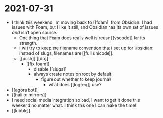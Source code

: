 # 2021-07-31

- I think this weekend I'm moving back to [[foam]] from Obsidian. I had issues with Foam, but I like it still, and Obsidian has its own set of issues *and* isn't open source.
  - One thing that Foam does really well is reuse [[vscode]] for its strength.
  - I will try to keep the filename convention that I set up for Obsidian: instead of slugs, filenames are [[full unicode]].
  - [[push]] [[do]]
    - [[fix foam]]
      - disable [[slugs]]
      - always create notes on root by default
        - figure out whether to keep journal/
          - what does [[logseq]] use?
- [[agora bot]]
- [[hall of mirrors]]
- I need social media integration so bad, I want to get it done this weekend no matter what. I think this one I can make the time!
- [[kibble]]
